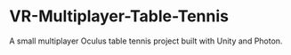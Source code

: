 # VR-Multiplayer-Table-Tennis
A small multiplayer Oculus table tennis project built with Unity and Photon.
